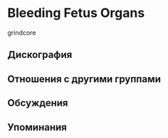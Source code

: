 # Bleeding Fetus Organs

grindcore

## Дискография


## Отношения с другими группами


## Обсуждения


## Упоминания

